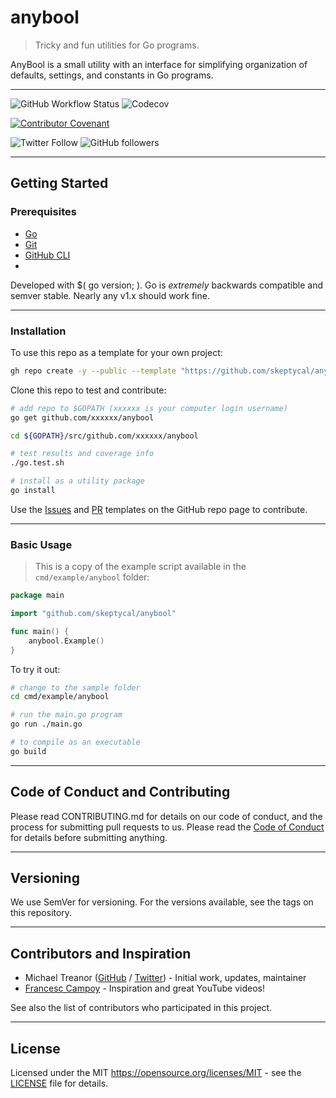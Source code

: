 # anybool

> Tricky and fun utilities for Go programs.

AnyBool is a small utility with an interface for simplifying organization of defaults, settings, and constants in Go programs.

---

![GitHub Workflow Status](https://img.shields.io/github/workflow/status/skeptycal/anybool/Go) ![Codecov](https://img.shields.io/codecov/c/github/skeptycal/anybool)

[![Contributor Covenant](https://img.shields.io/badge/Contributor%20Covenant-v1.4%20adopted-ff69b4.svg)](code-of-conduct.md)

![Twitter Follow](https://img.shields.io/twitter/follow/skeptycal.svg?label=%40skeptycal&style=social) ![GitHub followers](https://img.shields.io/github/followers/skeptycal.svg?style=social)

---

## Getting Started

### Prerequisites

-   [Go](https://golang.org/)
-   [Git](https://git-scm.com/)
-   [GitHub CLI](https://cli.github.com/)
-

Developed with $( go version; ). Go is _extremely_ backwards compatible and semver stable. Nearly any v1.x should work fine.

---

### Installation

To use this repo as a template for your own project:

```sh
gh repo create -y --public --template "https://github.com/skeptycal/anybool"
```

Clone this repo to test and contribute:

```bash
# add repo to $GOPATH (xxxxxx is your computer login username)
go get github.com/xxxxxx/anybool

cd ${GOPATH}/src/github.com/xxxxxx/anybool

# test results and coverage info
./go.test.sh

# install as a utility package
go install

```

Use the [Issues][issues] and [PR][pr] templates on the GitHub repo page to contribute.

---

### Basic Usage

> This is a copy of the example script available in the `cmd/example/anybool` folder:

```go
package main

import "github.com/skeptycal/anybool"

func main() {
    anybool.Example()
}

```

To try it out:

```sh
# change to the sample folder
cd cmd/example/anybool

# run the main.go program
go run ./main.go

# to compile as an executable
go build
```

---

## Code of Conduct and Contributing

Please read CONTRIBUTING.md for details on our code of conduct, and the process for submitting pull requests to us. Please read the [Code of Conduct](CODE_OF_CONDUCT.md) for details before submitting anything.

---

## Versioning

We use SemVer for versioning. For the versions available, see the tags on this repository.

---

## Contributors and Inspiration

-   Michael Treanor ([GitHub][github] / [Twitter][twitter]) - Initial work, updates, maintainer
-   [Francesc Campoy][campoy] - Inspiration and great YouTube videos!

See also the list of contributors who participated in this project.

---

## License

Licensed under the MIT <https://opensource.org/licenses/MIT> - see the [LICENSE](LICENSE) file for details.

[twitter]: (https://www.twitter.com/skeptycal)
[github]: (https://github.com/skeptycal)
[campoy]: (https://github.com/campoy)
[fatih]: (https://github.com/fatih/color)
[issues]: (https://github.com/skeptycal/anybool/issues)
[pr]: (https://github.com/skeptycal/anybool/pulls)
